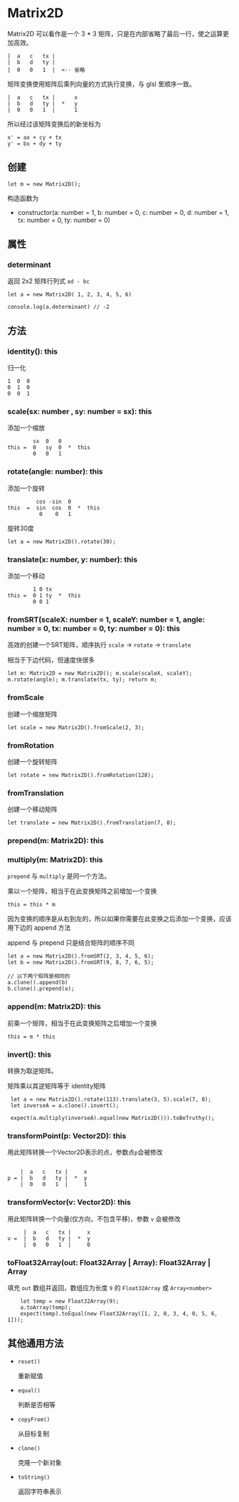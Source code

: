 # Matrix2D

Matrix2D 可以看作是一个 3 * 3 矩阵，只是在内部省略了最后一行，使之运算更加高效。

```
|  a   c   tx |
|  b   d   ty |
|  0   0   1  |  <-- 省略
```

矩阵变换使用矩阵后乘列向量的方式执行变换，与 glsl 里顺序一致。

```
|  a   c   tx |      x
|  b   d   ty |  *   y
|  0   0   1  |      1
```

所以经过该矩阵变换后的新坐标为

```
x' = ax + cy + tx
y' = bx + dy + ty
```

## 创建

```
let m = new Matrix2D();
```

构造函数为

- constructor(a: number = 1, b: number = 0, c: number = 0, d: number = 1, tx: number = 0, ty: number = 0)

## 属性


### determinant

返回 2x2 矩阵行列式 `ad - bc`

```
let a = new Matrix2D( 1, 2, 3, 4, 5, 6)

console.log(a.determinant) // -2
```

## 方法

### identity(): this

归一化

```
1  0  0
0  1  0
0  0  1
```

### scale(sx: number , sy: number = sx): this

添加一个缩放

```
        sx  0   0     
this =  0   sy  0  *  this
        0   0   1
```

### rotate(angle: number): this

添加一个旋转

```
         cos -sin  0
this  =  sin  cos  0  *  this 
          0    0   1
```

旋转30度

```
let a = new Matrix2D().rotate(30);
```

### translate(x: number, y: number): this

添加一个移动

```
        1 0 tx
this =  0 1 ty  *  this 
        0 0 1
```

### fromSRT(scaleX: number = 1, scaleY: number = 1, angle: number = 0, tx: number = 0, ty: number = 0): this

高效的创建一个SRT矩阵，顺序执行 `scale` -> `rotate` -> `translate`

相当于下边代码，但速度快很多

```
let m: Matrix2D = new Matrix2D(); m.scale(scaleX, scaleY); m.rotate(angle); m.translate(tx, ty); return m;
```

### fromScale

创建一个缩放矩阵

```
let scale = new Matrix2D().fromScale(2, 3);
```

### fromRotation

创建一个旋转矩阵

```
let rotate = new Matrix2D().fromRotation(128);
```

### fromTranslation

创建一个移动矩阵

```
let translate = new Matrix2D().fromTranslation(7, 8);
```

### prepend(m: Matrix2D): this
### multiply(m: Matrix2D): this

`prepend` 与 `multiply` 是同一个方法。

乘以一个矩阵，相当于在此变换矩阵之前增加一个变换

```
this = this * m
```

因为变换的顺序是从右到左的，所以如果你需要在此变换之后添加一个变换，应该用下边的 append 方法

append 与 prepend 只是结合矩阵的顺序不同

```
let a = new Matrix2D().fromSRT(2, 3, 4, 5, 6); 
let b = new Matrix2D().fromSRT(9, 8, 7, 6, 5);

// 以下两个矩阵是相同的 
a.clone().append(b) 
b.clone().prepend(a);
```

### append(m: Matrix2D): this

前乘一个矩阵，相当于在此变换矩阵之后增加一个变换

```
this = m * this
```

### invert(): this

转换为取逆矩阵。

矩阵乘以其逆矩阵等于 identity矩阵

```
 let a = new Matrix2D().rotate(113).translate(3, 5).scale(7, 8);
 let inverseA = a.clone().invert();

 expect(a.multiply(inverseA).equal(new Matrix2D())).toBeTruthy();

```

### transformPoint(p: Vector2D): this

用此矩阵转换一个Vector2D表示的点，参数点`p`会被修改

```

    |  a   c   tx |     x
p = |  b   d   ty |  *  y
    |  0   0   1  |     1

```

### transformVector(v: Vector2D): this

用此矩阵转换一个向量(仅方向，不包含平移)，参数 `v` 会被修改

```
     |  a   c   tx |     x
v =  |  b   d   ty |  *  y
     |  0   0   1  |     0
```
### toFloat32Array(out: Float32Array | Array<number>): Float32Array | Array<number>

填充 `out` 数组并返回，数组应为长度 `9` 的 `Float32Array` 或 `Array<number>`

```
    let temp = new Float32Array(9);
    a.toArray(temp);
    expect(temp).toEqual(new Float32Array([1, 2, 0, 3, 4, 0, 5, 6, 1]));
```

## 其他通用方法

- `reset()`

  重新赋值

- `equal()`

  判断是否相等

- `copyFrom()`

  从目标复制

- `clone()`

  克隆一个新对象

- `toString()`

  返回字符串表示
